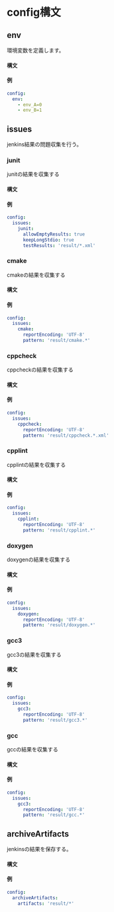 # config構文

## env

環境変数を定義します。

#### 構文

#### 例

```yaml
config:
  env:
    - env_A=0
    - env_B=1
```

## issues

jenkins結果の問題収集を行う。

### junit

junitの結果を収集する

#### 構文

#### 例

```yaml
config:
  issues:
    junit:
      allowEmptyResults: true
      keepLongStdio: true
      testResults: 'result/*.xml'
```
### cmake

cmakeの結果を収集する

#### 構文

#### 例

```yaml
config:
  issues:
    cmake:
      reportEncoding: 'UTF-8'
      pattern: 'result/cmake.*'
```
### cppcheck

cppcheckの結果を収集する

#### 構文

#### 例

```yaml
config:
  issues:
    cppcheck:
      reportEncoding: 'UTF-8'
      pattern: 'result/cppcheck.*.xml'
```

### cpplint

cpplintの結果を収集する

#### 構文

#### 例

```yaml
config:
  issues:
    cpplint:
      reportEncoding: 'UTF-8'
      pattern: 'result/cpplint.*'
```

### doxygen

doxygenの結果を収集する

#### 構文

#### 例

```yaml
config:
  issues:
    doxygen:
      reportEncoding: 'UTF-8'
      pattern: 'result/doxygen.*'
```

### gcc3

gcc3の結果を収集する

#### 構文

#### 例

```yaml
config:
  issues:
    gcc3:
      reportEncoding: 'UTF-8'
      pattern: 'result/gcc3.*'
```

### gcc

gccの結果を収集する

#### 構文

#### 例

```yaml
config:
  issues:
    gcc3:
      reportEncoding: 'UTF-8'
      pattern: 'result/gcc.*'
```

## archiveArtifacts

jenkinsの結果を保存する。

#### 構文

#### 例

```yaml
config:
  archiveArtifacts:
    artifacts: 'result/*'
```
